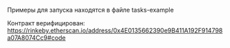 Примеры для запуска находятся в файле tasks-example

Контракт верифицирован: https://rinkeby.etherscan.io/address/0x4E0135662390e9B411A192F914798a07A8074Cc9#code
